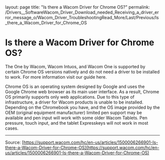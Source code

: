 layout: page
title: "Is there a Wacom Driver for Chrome OS?"
permalink: /Drivers__SoftwareWacom_Driver_Download_needed_Receiving_a_driver_error_message_o/Wacom_Driver_TroubleshootingRead_More/Last/Previous/Is_there_a_Wacom_Driver_for_Chrome_OS

# Is there a Wacom Driver for Chrome OS?

The One by Wacom, Wacom Intuos, and Wacom One is supported by certain Chrome OS versions natively and do not need a driver to be installed to work. For more information visit our guide here. 


Chrome OS is an operating system designed by Google and uses the Google Chrome web browser as its main user interface. As a result, Chrome OS primarily supports only web applications. Due to this type of infrastructure, a driver for Wacom products is unable to be installed. 
Depending on the Chromebook you have, and the OS image provided by the OEM (original equipment manufacturer) limited pen support may be available and pen input will work with some older Wacom Tablets. Pen pressure, touch input, and the tablet Expresskeys will not work in most cases.

---
Source: [https://support.wacom.com/hc/en-us/articles/1500006266901-Is-there-a-Wacom-Driver-for-Chrome-OS](https://support.wacom.com/hc/en-us/articles/1500006266901-Is-there-a-Wacom-Driver-for-Chrome-OS)
